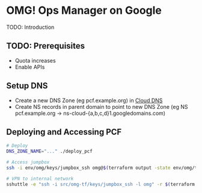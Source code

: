 # OMG! Ops Manager on Google

TODO: Introduction

## TODO: Prerequisites

- Quota increases
- Enable APIs

## Setup DNS

- Create a new DNS Zone (eg pcf.example.org) in [Cloud DNS](https://console.cloud.google.com/networking/dns/zones)
- Create NS records in parent domain to point to new DNS Zone (eg NS pcf.example.org -> ns-cloud-{a,b,c,d}1.googledomains.com)

## Deploying and Accessing PCF
```bash
# Deploy
DNS_ZONE_NAME="..." ./deploy_pcf

# Access jumpbox
ssh -i env/omg/keys/jumpbox_ssh omg@$(terraform output -state env/omg/terraform.tfstate jumpbox_public_ip)

# VPN to internal network
sshuttle -e "ssh -i src/omg-tf/keys/jumpbox_ssh -l omg" -r $(terraform output -state env/omg/terraform.tfstate jumpbox_public_ip) 10.0.0.0/16
```